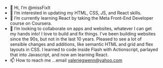 - 👋 Hi, I’m @missFixIt
- 👀 I’m interested in updating my HTML, CSS, JS, and React skills.
- 🌱 I’m currently learning React by taking the Meta Front-End Developer course on Coursera.
- 💞️ I’m looking to collaborate on apps and websites, whatever I can get my hands into! I love to build and fix things. I've been building websites since the 90s, but not in the last 10 years. Pleased to see a lot of sensible changes and additions, like semantic HTML and grid and flex layouts in CSS. I learned to code inside Flash with Actionscript, parlayed that into Javascript, and now am learning React.
- 📫 How to reach me ...email valeriegwenn@yahoo.com

<!---
missFixIt/missFixIt is a ✨ special ✨ repository because its `README.md` (this file) appears on your GitHub profile.
You can click the Preview link to take a look at your changes.
--->
